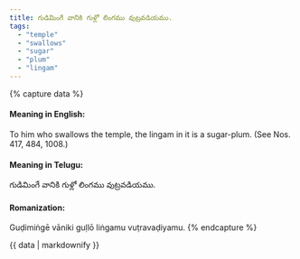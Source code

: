 ```yaml
---
title: గుడిమింగే వానికి గుళ్లో లింగము వుట్రవడియము.
tags:
  - "temple"
  - "swallows"
  - "sugar"
  - "plum"
  - "lingam"
---
```


{% capture data %}
#### Meaning in English:
To him who swallows the temple, the lingam in it is a sugar-plum.
(See Nos. 417, 484, 1008.)

#### Meaning in Telugu:
గుడిమింగే వానికి గుళ్లో లింగము వుట్రవడియము.

#### Romanization:
Guḍimiṅgē vāniki guḷlō liṅgamu vuṭravaḍiyamu.
{% endcapture %}

{{ data | markdownify }}

